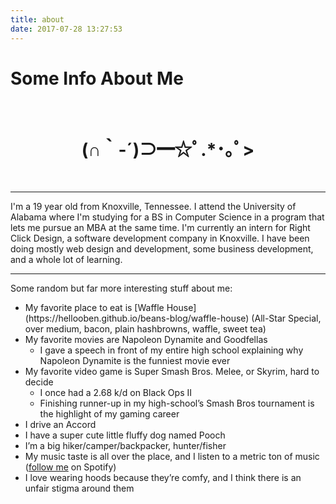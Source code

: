 ```yaml
---
title: about
date: 2017-07-28 13:27:53
---
```


<h1>Some Info About Me</h1>

<div id="profile-pic"></div><br>

<h1 style="text-align: center">(∩｀-´)⊃━☆ﾟ.*･｡ﾟ></h1><br>

-------

I'm a 19 year old from Knoxville, Tennessee. I attend the University of Alabama where I'm studying for a BS in Computer Science in a program that lets me pursue an MBA at the same time. I'm currently an intern for Right Click Design, a software development company in Knoxville. I have been doing mostly web design and development, some business development, and a whole lot of learning. 

-------

Some random but far more interesting stuff about me:
<ul class="info-list"><li>My favorite place to eat is [Waffle House](https://hellooben.github.io/beans-blog/waffle-house) (All-Star Special, over medium, bacon, plain hashbrowns, waffle, sweet tea)</li><li>My favorite movies are Napoleon Dynamite and Goodfellas<ul class="info-list"><li>I gave a speech in front of my entire high school explaining why Napoleon Dynamite is the funniest movie ever</li></ul></li><li>My favorite video game is Super Smash Bros. Melee, or Skyrim, hard to decide<ul class="info-list"><li>I once had a 2.68 k/d on Black Ops II</li><li>Finishing runner-up in my high-school’s Smash Bros tournament is the highlight of my gaming career</li></ul></li><li>I drive an Accord</li><li>I have a super cute little fluffy dog named Pooch</li><li>I’m a big hiker/camper/backpacker, hunter/fisher</li><li>My music taste is all over the place, and I listen to a metric ton of music (<a href="https://open.spotify.com/user/_helloben" target="_blank" rel="external">follow me</a> on Spotify)</li><li>I love wearing hoods because they’re comfy, and I think there is an unfair stigma around them</li></ul>